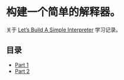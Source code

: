 # 构建一个简单的解释器。
关于 [Let’s Build A Simple Interpreter](https://ruslanspivak.com/lsbasi-part1/) 学习记录。

## 目录
* [Part 1](https://github.com/Afu0402/notes/blob/master/simple-interpreter/part1)
* [Part 2](https://github.com/Afu0402/notes/blob/master/simple-interpreter/part2)

